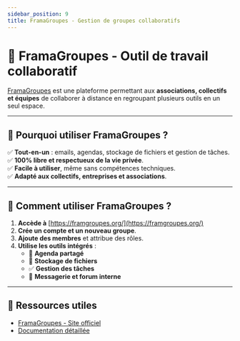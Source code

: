 ```yaml
---
sidebar_position: 9
title: FramaGroupes - Gestion de groupes collaboratifs
---
```


# 👥 FramaGroupes - Outil de travail collaboratif

[FramaGroupes](https://framgroupes.org/) est une plateforme permettant aux **associations, collectifs et équipes** de collaborer à distance en regroupant plusieurs outils en un seul espace.

---

## 🎯 Pourquoi utiliser FramaGroupes ?
✅ **Tout-en-un** : emails, agendas, stockage de fichiers et gestion de tâches.  
✅ **100% libre et respectueux de la vie privée**.  
✅ **Facile à utiliser**, même sans compétences techniques.  
✅ **Adapté aux collectifs, entreprises et associations**.  

---

## 📌 Comment utiliser FramaGroupes ?
1. **Accède à** [https://framgroupes.org/](https://framgroupes.org/)
2. **Crée un compte et un nouveau groupe**.
3. **Ajoute des membres** et attribue des rôles.
4. **Utilise les outils intégrés** :
   - 📅 **Agenda partagé**
   - 📂 **Stockage de fichiers**
   - ✅ **Gestion des tâches**
   - 📧 **Messagerie et forum interne**  

---

## 🔗 Ressources utiles
- [FramaGroupes - Site officiel](https://framgroupes.org/)
- [Documentation détaillée](https://docs.framasoft.org/fr/framgroupes/)
